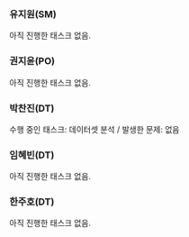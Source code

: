### 유지원(SM)
아직 진행한 태스크 없음.
### 권지윤(PO)
아직 진행한 태스크 없음.
### 박찬진(DT)
수행 중인 태스크: 데이터셋 분석 / 발생한 문제: 없음
### 임혜빈(DT)
아직 진행한 태스크 없음.
### 한주호(DT)
아직 진행한 태스크 없음.
